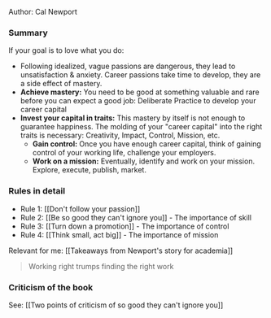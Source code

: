 Author: Cal Newport

### Summary

If your goal is to love what you do:
- Following idealized, vague passions are dangerous, they lead to unsatisfaction & anxiety. Career passions take time to develop, they are a side effect of mastery.
- **Achieve mastery:** You need to be good at something valuable and rare before you can expect a good job: Deliberate Practice to develop your career capital
- **Invest your capital in traits:** This mastery by itself is not enough to guarantee happiness. The molding of your "career capital" into the right traits is necessary: Creativity, Impact, Control, Mission, etc.
    - **Gain control:** Once you have enough career capital, think of gaining control of your working life, challenge your employers.
    - **Work on a mission:** Eventually, identify and work on your mission. Explore, execute, publish, market. 

### Rules in detail

- Rule 1: [[Don't follow your passion]]
- Rule 2: [[Be so good they can't ignore you]] - The importance of skill
- Rule 3: [[Turn down a promotion]] - The importance of control
- Rule 4: [[Think small, act big]] - The importance of mission

Relevant for me: [[Takeaways from Newport's story for academia]]

> Working right trumps finding the right work

### Criticism of the book

See: [[Two points of criticism of so good they can't ignore you]]